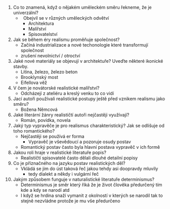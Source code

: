 1. Co to znamená, když o nějakém uměleckém směru řekneme, že je univerzální? 
   -     Obejvil se v různých uměleckých odvětví
     - Architektura
     - Malířství
     - Spisovatelství
2. Jak se během éry realismu proměňuje společnost? 
   - Začíná industrializace a nové techonologie které transformují společnost
   - zrušení nevolnictví / otroctví
3. Jaké nové materiály se objevují v architektuře? Uveďte některé ikonické stavby. 
   - Litina, železo, železo beton
   - Brooklynský most
   - Eifellova věž
4. V čem je novátorské realistické malířství? 
   - Odcházejí z ateliéru a kreslý venku to co vidí
5. Jací autoři používali realistické postupy ještě před vznikem realismu jako směru? 
   - Božena Němcová
6. Jaké literární žánry realističtí autoři nejčastěji využívají? 
   - Román, povídka, novela
7. Jaký typ vypravěče je pro realismus charakteristický? Jak se odlišuje od toho romantického? 
   - Nejčastěji se používá er forma 
     - Vypravěč je vševědoucí a pozoruje osudy postav
   - Romantický postav často byla hlavní postava vypravěč v ich formě
8. Jakou roli hraje v realistické literatuře popis? 
   - Realističtí spisovatelé často dělali dlouhé detailní popisy
9. Co je příznačného na jazyku postav realistických děl? 
   - Vkládá se jim do úst taková řeč jakou tehdy asi doopravdy mluvily
     - tedy dialekt a někdy i vulgární řeč
10. Jakým způsobem funguje v naturalistické literatuře determinismus?
    - Determinismus je směr který říká že je život člověka předurčený tím kde a kdy se narodí atd
    - I když se hrdina snaží vymanit z okolností v kterých se narodil tak to stejně nezvládne protože je mu vše předurčeno